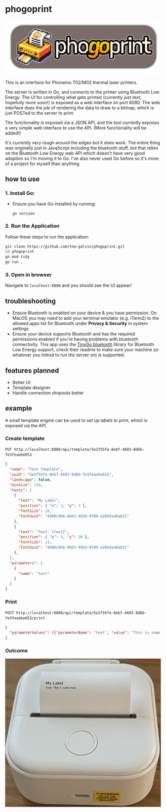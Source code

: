 # phogoprint

<p align="center">
  <img src="docs/img/phogoprint-large.png" />
</p>

This is an interface for Phonemo T02/M02 thermal laser printers.

The server is written in Go, and connects to the printer using Bluetooth Low Energy. The UI for controlling what gets printed (currently just text, hopefully more soon!) is exposed as a web interface on port 8080. The web interface does the job of rendering the data to draw to a bitmap, which is just POSTed to the server to print.

The functionality is exposed via a JSON API, and the tool currently exposes a very simple web interface to use the API. (More functionality will be added!)

It's currently very rough around the edges but it does work. The entire thing was originally just in JavaScript including the bluetooth stuff, but that relies on the Bluetooth Low Energy web API which doesn't have very good adoption so I'm moving it to Go. I've also never used Go before so it's more of a project for myself than anything

## how to use

### 1. **Install Go**:
   - Ensure you have Go installed by running:
     ```
     go version
     ```

### 2. **Run the Application**

Follow these steps to run the application:

```sh
git clone https://github.com/tom-galvin/phogoprint.git
cd phogoprint
go mod tidy
go run .
```

### 3. **Open in browser**

Navigate to `localhost:8080` and you should see the UI appear!

## troubleshooting

- Ensure Bluetooth is enabled on your device & you have permission. On MacOS you may need to add your terminal emulator (e.g. iTerm2) to the allowed apps list for Bluetooth under **Privacy & Security** in system settings
- Ensure your device supports Bluetooth and has the required permissions enabled if you're having problems with bluetooth connectivity.
  This app uses the [TinyGo bluetooth](https://github.com/tinygo-org/bluetooth) library for Bluetooth Low Energy support, check their readme to make sure your machine (or whatever you intend to run the server on) is supported.

## features planned

* Better UI
* Template designer
* Handle connection dropouts better

## example

A small template engine can be used to set up labels to print, which is exposed via the API.

### Create template

`PUT http://localhost:8080/api/template/5e2f55fe-8ebf-4683-8d6b-fe3feaebe653`
```json
{
  "name": "Test Template",
  "uuid": "5e2f55fe-8ebf-4683-8d6b-fe3feaebe653",
  "landscape": false,
  "minSize": 150,
  "texts": [
    {
      "text": "My Label",
      "position": { "x": 3, "y": 3 },
      "fontSize": 20,
      "fontUuid": "4d98c9b6-8bb5-492d-9789-a2bb5ea8ab21"
    },
    {
      "text": "Text: {text}",
      "position": { "x": 3, "y": 30 },
      "fontSize": 14,
      "fontUuid": "4d98c9b6-8bb5-492d-9789-a2bb5ea8ab21"
    },
  ],
  "parameters": [
    {
      "name": "text"
    }
  ]
}
```

### Print

`POST http://localhost:8080/api/template/5e2f55fe-8ebf-4683-8d6b-fe3feaebe653/print`
```json
{
  "parameterValues": [{"parameterName": "text", "value": "This is some text"}]
}
```

### Outcome

![The result](docs/img/result.png)
